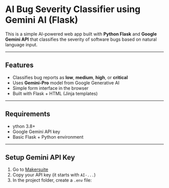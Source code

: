 #  AI Bug Severity Classifier using Gemini AI (Flask)

This is a simple AI-powered web app built with **Python Flask** and **Google Gemini API** that classifies the severity of software bugs based on natural language input.

---

##  Features

- Classifies bug reports as **low**, **medium**, **high**, or **critical**
- Uses **Gemini-Pro** model from Google Generative AI
- Simple form interface in the browser
- Built with Flask + HTML (Jinja templates)

---

##  Requirements

- ython 3.8+
- Google Gemini API key
- Basic Flask + Python environment

---

##  Setup Gemini API Key

1. Go to [Makersuite](https://makersuite.google.com/app/apikey)
2. Copy your API key (it starts with `AI-...`)
3. In the project folder, create a `.env` file:

